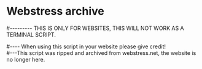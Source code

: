 # Webstress archive

#--------- THIS IS ONLY FOR WEBSITES, THIS WILL NOT WORK AS A TERMINAL SCRIPT.
<div>#---- When using this script in your website please give credit!
<div
 <div>
  <div>#---This script was ripped and archived from webstress.net, the website is no longer here.
